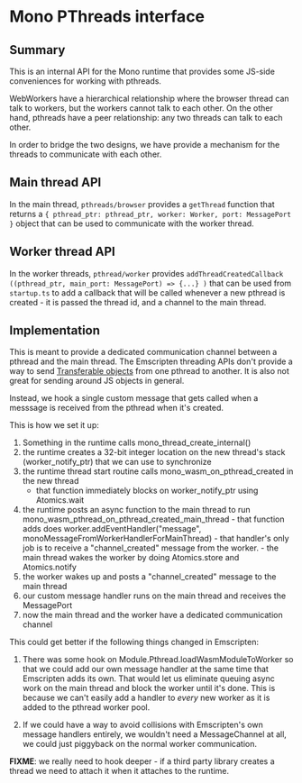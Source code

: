 # Mono PThreads interface

## Summary

This is an internal API for the Mono runtime that provides some JS-side conveniences for working with pthreads.

WebWorkers have a hierarchical relationship where the browser thread can talk to workers, but the workers cannot talk to each other.
On the other hand, pthreads have a peer relationship: any two threads can talk to each other.

In order to bridge the two designs, we have provide a mechanism for the threads to communicate with each other.

## Main thread API

In the main thread, `pthreads/browser` provides a `getThread` function that returns a `{ pthread_ptr: pthread_ptr, worker: Worker, port: MessagePort }` object that can be used to communicate with the worker thread.

## Worker thread API

In the worker threads, `pthread/worker` provides `addThreadCreatedCallback ((pthread_ptr, main_port: MessagePort) => {...} )` that can be used from `startup.ts` to add a callback that will be called whenever a new pthread is created - it is passed the thread id, and a channel to the main thread.

## Implementation

   This is meant to provide a dedicated communication channel between a pthread and the main thread.
   The Emscripten threading APIs don't provide a way to send  [Transferable objects](https://developer.mozilla.org/en-US/docs/Glossary/Transferable_objects)
     from one pthread to another.  It is also not great for sending around JS objects in general.

   Instead, we hook a single custom message that gets called when a messsage is received from the pthread when it's created.

   This is how we set it up:

   1. Something in the runtime calls mono_thread_create_internal()
   2. the runtime creates a 32-bit integer location on the new thread's stack (worker_notify_ptr) that we can use to synchronize
   3. the runtime thread start routine calls mono_wasm_on_pthread_created in the new thread
      - that function immediately blocks on worker_notify_ptr using Atomics.wait
   4. the runtime posts an async function to the main thread to run mono_wasm_pthread_on_pthread_created_main_thread
     - that function adds does worker.addEventHandler("message", monoMessageFromWorkerHandlerForMainThread)
     - that handler's only job is to receive a "channel_created" message from the worker.
     - the main thread wakes the worker by doing Atomics.store and Atomics.notify
   5. the worker wakes up and posts a "channel_created" message to the main thread
   6. our custom message handler runs on the main thread and receives the MessagePort
   7. now the main thread and the worker have a dedicated communication channel

  This could get better if the following things changed in Emscripten:

  1. There was some hook on Module.Pthread.loadWasmModuleToWorker so that we could add our own message handler at the same time that Emscripten adds its own.
     That would let us eliminate queuing async work on the main thread and block the worker until it's done.
     This is because we can't easily add a handler to _every_ new worker as it is added to the pthread worker pool.

  2. If we could have a way to avoid collisions with Emscripten's own message handlers entirely, we wouldn't need a MessageChannel at all, we could just piggyback on the normal worker communication.

**FIXME**: we really need to hook deeper - if a third party library creates a thread we need to attach it when it attaches to the runtime.
